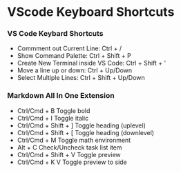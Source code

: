 # VScode Keyboard Shortcuts

### VS Code Keybard Shortcuts

- Commment out Current Line: Ctrl + /
- Show Command Palette: Ctrl + Shift + P
- Create New Terminal inside VS Code: Ctrl + Shift + '
- Move a line up or down: Ctrl + Up/Down
- Select Multiple Lines: Ctrl + Shift + Up/Down



### Markdown All In One Extension

- Ctrl/Cmd + B	Toggle bold
- Ctrl/Cmd + I	Toggle italic
- Ctrl/Cmd + Shift + ]	Toggle heading (uplevel)
- Ctrl/Cmd + Shift + [	Toggle heading (downlevel)
- Ctrl/Cmd + M	Toggle math environment
- Alt + C	Check/Uncheck task list item
- Ctrl/Cmd + Shift + V	Toggle preview
- Ctrl/Cmd + K V	Toggle preview to side
